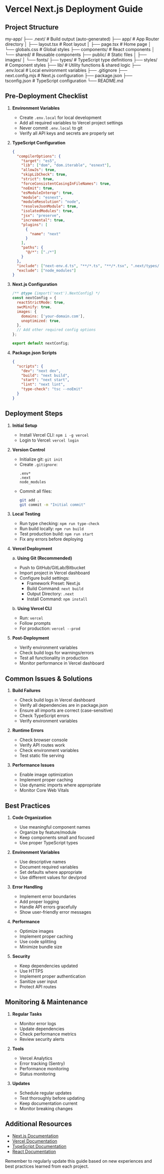 # Vercel Next.js Deployment Guide

## Project Structure 

my-app/
├── .next/ # Build output (auto-generated)
├── app/ # App Router directory
│ ├── layout.tsx # Root layout
│ ├── page.tsx # Home page
│ └── globals.css # Global styles
├── components/ # React components
│ └── shared/ # Reusable components
├── public/ # Static files
│ ├── images/
│ └── fonts/
├── types/ # TypeScript type definitions
├── styles/ # Component styles
├── lib/ # Utility functions & shared logic
├── .env.local # Local environment variables
├── .gitignore
├── next.config.mjs # Next.js configuration
├── package.json
├── tsconfig.json # TypeScript configuration
└── README.md


## Pre-Deployment Checklist

1. **Environment Variables**
   - Create `.env.local` for local development
   - Add all required variables to Vercel project settings
   - Never commit `.env.local` to git
   - Verify all API keys and secrets are properly set

2. **TypeScript Configuration**
   ```json
   {
     "compilerOptions": {
       "target": "es5",
       "lib": ["dom", "dom.iterable", "esnext"],
       "allowJs": true,
       "skipLibCheck": true,
       "strict": true,
       "forceConsistentCasingInFileNames": true,
       "noEmit": true,
       "esModuleInterop": true,
       "module": "esnext",
       "moduleResolution": "node",
       "resolveJsonModule": true,
       "isolatedModules": true,
       "jsx": "preserve",
       "incremental": true,
       "plugins": [
         {
           "name": "next"
         }
       ],
       "paths": {
         "@/*": ["./*"]
       }
     },
     "include": ["next-env.d.ts", "**/*.ts", "**/*.tsx", ".next/types/**/*.ts"],
     "exclude": ["node_modules"]
   }
   ```

3. **Next.js Configuration**
   ```javascript
   /** @type {import('next').NextConfig} */
   const nextConfig = {
     reactStrictMode: true,
     swcMinify: true,
     images: {
       domains: ['your-domain.com'],
       unoptimized: true,
     },
     // Add other required config options
   };

   export default nextConfig;
   ```

4. **Package.json Scripts**
   ```json
   {
     "scripts": {
       "dev": "next dev",
       "build": "next build",
       "start": "next start",
       "lint": "next lint",
       "type-check": "tsc --noEmit"
     }
   }
   ```

## Deployment Steps

1. **Initial Setup**
   - Install Vercel CLI: `npm i -g vercel`
   - Login to Vercel: `vercel login`

2. **Version Control**
   - Initialize git: `git init`
   - Create `.gitignore`:
     ```
     .env*
     .next
     node_modules
     ```
   - Commit all files: 
     ```bash
     git add .
     git commit -m "Initial commit"
     ```

3. **Local Testing**
   - Run type checking: `npm run type-check`
   - Run build locally: `npm run build`
   - Test production build: `npm run start`
   - Fix any errors before deploying

4. **Vercel Deployment**

   a. **Using Git (Recommended)**
   - Push to GitHub/GitLab/Bitbucket
   - Import project in Vercel dashboard
   - Configure build settings:
     - Framework Preset: Next.js
     - Build Command: `next build`
     - Output Directory: `.next`
     - Install Command: `npm install`

   b. **Using Vercel CLI**
   - Run: `vercel`
   - Follow prompts
   - For production: `vercel --prod`

5. **Post-Deployment**
   - Verify environment variables
   - Check build logs for warnings/errors
   - Test all functionality in production
   - Monitor performance in Vercel dashboard

## Common Issues & Solutions

1. **Build Failures**
   - Check build logs in Vercel dashboard
   - Verify all dependencies are in package.json
   - Ensure all imports are correct (case-sensitive)
   - Check TypeScript errors
   - Verify environment variables

2. **Runtime Errors**
   - Check browser console
   - Verify API routes work
   - Check environment variables
   - Test static file serving

3. **Performance Issues**
   - Enable image optimization
   - Implement proper caching
   - Use dynamic imports where appropriate
   - Monitor Core Web Vitals

## Best Practices

1. **Code Organization**
   - Use meaningful component names
   - Organize by feature/module
   - Keep components small and focused
   - Use proper TypeScript types

2. **Environment Variables**
   - Use descriptive names
   - Document required variables
   - Set defaults where appropriate
   - Use different values for dev/prod

3. **Error Handling**
   - Implement error boundaries
   - Add proper logging
   - Handle API errors gracefully
   - Show user-friendly error messages

4. **Performance**
   - Optimize images
   - Implement proper caching
   - Use code splitting
   - Minimize bundle size

5. **Security**
   - Keep dependencies updated
   - Use HTTPS
   - Implement proper authentication
   - Sanitize user input
   - Protect API routes

## Monitoring & Maintenance

1. **Regular Tasks**
   - Monitor error logs
   - Update dependencies
   - Check performance metrics
   - Review security alerts

2. **Tools**
   - Vercel Analytics
   - Error tracking (Sentry)
   - Performance monitoring
   - Status monitoring

3. **Updates**
   - Schedule regular updates
   - Test thoroughly before updating
   - Keep documentation current
   - Monitor breaking changes

## Additional Resources

- [Next.js Documentation](https://nextjs.org/docs)
- [Vercel Documentation](https://vercel.com/docs)
- [TypeScript Documentation](https://www.typescriptlang.org/docs)
- [React Documentation](https://reactjs.org/docs)

Remember to regularly update this guide based on new experiences and best practices learned from each project.